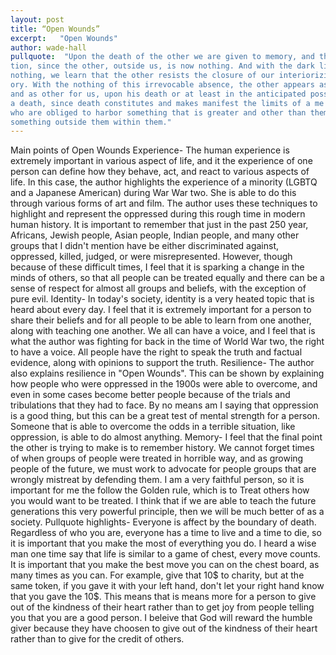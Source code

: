 ```yaml
---
layout: post
title: “Open Wounds”
excerpt:   "Open Wounds"
author: wade-hall
pullquote:  "Upon the death of the other we are given to memory, and thus to interioriza-
tion, since the other, outside us, is now nothing. And with the dark light of this
nothing, we learn that the other resists the closure of our interiorizing mem-
ory. With the nothing of this irrevocable absence, the other appears as other,
and as other for us, upon his death or at least in the anticipated possibility of
a death, since death constitutes and makes manifest the limits of a me or an us
who are obliged to harbor something that is greater and other than them;
something outside them within them."
---
```


Main points of Open Wounds 
Experience- The human experience is extremely important in various aspect of life, and it the experience of one person can define how they behave, act, and react to various aspects of life. In this case, the author highlights the experience of a minority (LGBTQ and a  Japanese American) during War War two. She is able to do this through various forms of art and film. The author uses these techniques to highlight and represent the oppressed during this rough time in modern human history. It is important to remember that just in the past 250 year, Africans, Jewish people, Asian people, Indian people, and many other groups that I didn't mention have be either discriminated against, oppressed, killed, judged, or were misrepresented. However, though because of these difficult times, I feel that it is sparking a change in the minds of others, so that all people can be treated equally and there can be a sense of respect for almost all groups and beliefs, with the exception of pure evil. 
Identity- In today's society, identity is a very heated topic that is heard about every day. I feel that it is extremely important for a person to share their beliefs and for all people to be able to learn from one another, along with teaching one another. We all can have a voice, and I feel that is what the author was fighting for back in the time of World War two, the right to have a voice. All people have the right to speak the truth and factual evidence, along with opinions to support the truth.
Resilience- The author also explains resilience in "Open Wounds". This can be shown by explaining how people who were oppressed in the 1900s were able to overcome, and even in some cases become better people because of the trials and tribulations that they had to face. By no means am I saying that oppression is a good thing, but this can be a great test of mental strength for a person. Someone that is able to overcome the odds in a terrible situation, like oppression, is able to do almost anything.
Memory- I feel that the final point the other is trying to make is to remember history. We cannot forget times of when groups of people were treated in horrible way, and as growing people of the future, we must work to advocate for people groups that are wrongly mistreat by defending them. I am a very faithful person, so it is important for me the follow the Golden rule, which is to Treat others how you would want to be treated. I think that if we are able to teach the future generations this very powerful principle, then we will be much better of as a society. 
Pullquote highlights- Everyone is affect by the boundary of death. Regardless of who you are, everyone has a time to live and a time to die, so it is important that you make the most of everything you do. I heard a wise man one time say that life is similar to a game of chest, every move counts. It is important that you make the best move you can on the chest board, as many times as you can. For example, give that 10$ to charity, but at the same token, if you gave it with your left hand, don't let your right hand know that you gave the 10$. This means that is means more for a person to give out of the kindness of their heart rather than to get joy from people telling you that you are a good person. I beleive that God will reward the humble giver because they have choosen to give out of the kindness of their heart rather than to give for the credit of others. 
